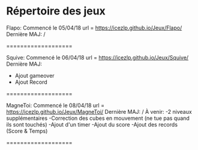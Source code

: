 Répertoire des jeux
===================
Flapo:
Commencé le 05/04/18
url = https://icezlp.github.io/Jeux/Flapo/
Dernière MAJ:
/

===================

Squive:
Commencé le 06/04/18
url = https://icezlp.github.io/Jeux/Squive/
Dernière MAJ:
  - Ajout gameover
  - Ajout Record
  
===================

MagneToi:
Commencé le 08/04/18
url = https://icezlp.github.io/Jeux/MagneToi/
Dernière MAJ:
/
À venir:
  -2 niveaux supplémentaires
  -Correction des cubes en mouvement (ne tue pas quand ils sont touchés)
  -Ajout d'un timer
  -Ajout du score
  -Ajout des records (Score & Temps)

===================

